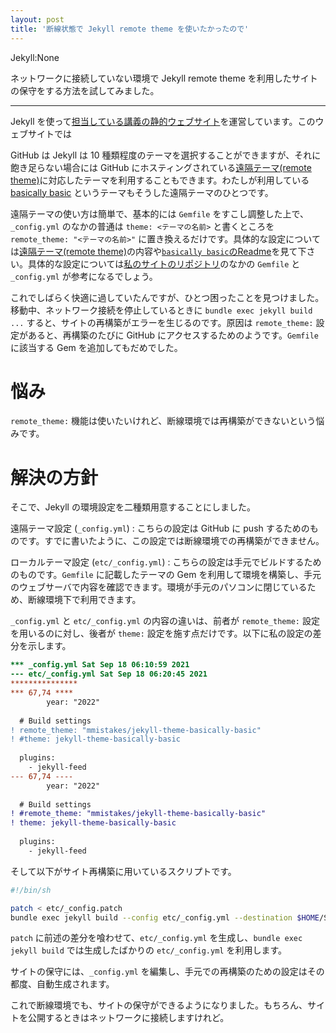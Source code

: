 ```yaml
---
layout: post
title: '断線状態で Jekyll remote theme を使いたかったので'
---
```


Jekyll:None

ネットワークに接続していない環境で Jekyll remote theme を利用したサイトの保守をする方法を試してみました。

---

Jekyll を使って[担当している講義の静的ウェブサイト](https://wakita.github.io/classes/)を運営しています。このウェブサイトでは 

GitHub は Jekyll は 10 種類程度のテーマを選択することができますが、それに飽き足らない場合には GitHub にホスティングされている[遠隔テーマ(remote theme)](https://jekyllrb.com/docs/themes/)に対応したテーマを利用することもできます。わたしが利用している [basically basic](https://github.com/mmistakes/jekyll-theme-basically-basic) というテーマもそうした遠隔テーマのひとつです。

遠隔テーマの使い方は簡単で、基本的には `Gemfile` をすこし調整した上で、`_config.yml` のなかの普通は `theme: <テーマの名前>` と書くところを `remote_theme: "<テーマの名前>"` に置き換えるだけです。具体的な設定については[遠隔テーマ(remote theme)](https://jekyllrb.com/docs/themes/)の内容や[`basically basic`のReadme](https://github.com/mmistakes/jekyll-theme-basically-basic/blob/master/README.md)を見て下さい。具体的な設定については[私のサイトのリポジトリ](https://github.com/wakita/classes)のなかの `Gemfile` と `_config.yml` が参考になるでしょう。

これでしばらく快適に過していたんですが、ひとつ困ったことを見つけました。移動中、ネットワーク接続を停止しているときに `bundle exec jekyll build ...` すると、サイトの再構築がエラーを生じるのです。原因は `remote_theme:` 設定があると、再構築のたびに GitHub にアクセスするためのようです。`Gemfile` に該当する Gem を追加してもだめでした。

# 悩み

`remote_theme:` 機能は使いたいけれど、断線環境では再構築ができないという悩みです。

# 解決の方針

そこで、Jekyll の環境設定を二種類用意することにしました。

遠隔テーマ設定 (`_config.yml`)
: こちらの設定は GitHub に push するためのものです。すでに書いたように、この設定では断線環境での再構築ができません。

ローカルテーマ設定 (`etc/_config.yml`)
: こちらの設定は手元でビルドするためのものです。`Gemfile` に記載したテーマの Gem を利用して環境を構築し、手元のウェブサーバで内容を確認できます。環境が手元のパソコンに閉じているため、断線環境下で利用できます。

`_config.yml` と `etc/_config.yml` の内容の違いは、前者が `remote_theme:` 設定を用いるのに対し、後者が `theme:` 設定を施す点だけです。以下に私の設定の差分を示します。

~~~ .patch
*** _config.yml	Sat Sep 18 06:10:59 2021
--- etc/_config.yml	Sat Sep 18 06:20:45 2021
***************
*** 67,74 ****
        year: "2022"
  
  # Build settings
! remote_theme: "mmistakes/jekyll-theme-basically-basic"
! #theme: jekyll-theme-basically-basic
  
  plugins:
    - jekyll-feed
--- 67,74 ----
        year: "2022"
  
  # Build settings
! #remote_theme: "mmistakes/jekyll-theme-basically-basic"
! theme: jekyll-theme-basically-basic
  
  plugins:
    - jekyll-feed
~~~

そして以下がサイト再構築に用いているスクリプトです。

~~~ .sh
#!/bin/sh

patch < etc/_config.patch
bundle exec jekyll build --config etc/_config.yml --destination $HOME/Sites/classes --incremental --watch $*
~~~

`patch` に前述の差分を喰わせて、`etc/_config.yml` を生成し、`bundle exec jekyll build` では生成したばかりの `etc/_config.yml` を利用します。

サイトの保守には、`_config.yml` を編集し、手元での再構築のための設定はその都度、自動生成されます。

これで断線環境でも、サイトの保守ができるようになりました。もちろん、サイトを公開するときはネットワークに接続しますけれど。
